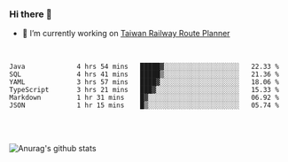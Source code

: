 ### Hi there 👋

- 🔭 I’m currently working on [Taiwan Railway Route Planner](https://github.com/Taiwan-Railway-Route-Planner)

<br/>

<!--START_SECTION:waka-->

```text
Java             4 hrs 54 mins   █████▓░░░░░░░░░░░░░░░░░░░   22.33 %
SQL              4 hrs 41 mins   █████▒░░░░░░░░░░░░░░░░░░░   21.36 %
YAML             3 hrs 57 mins   ████▓░░░░░░░░░░░░░░░░░░░░   18.06 %
TypeScript       3 hrs 21 mins   ███▓░░░░░░░░░░░░░░░░░░░░░   15.33 %
Markdown         1 hr 31 mins    █▓░░░░░░░░░░░░░░░░░░░░░░░   06.92 %
JSON             1 hr 15 mins    █▒░░░░░░░░░░░░░░░░░░░░░░░   05.74 %
```

<!--END_SECTION:waka-->

<br/>
<br/>

![Anurag's github stats](https://github-readme-stats.vercel.app/api?username=DepickereSven&show_icons=true&theme=tokyonight)



<!--
**DepickereSven/DepickereSven** is a ✨ _special_ ✨ repository because its `README.md` (this file) appears on your GitHub profile.

Here are some ideas to get you started:

- 🔭 I’m currently working on ...
- 🌱 I’m currently learning ...
- 👯 I’m looking to collaborate on ...
- 🤔 I’m looking for help with ...
- 💬 Ask me about ...
- 📫 How to reach me: ...
- 😄 Pronouns: ...
- ⚡ Fun fact: ...
-->
